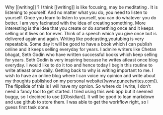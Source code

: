 Why [[writing]] ?
I think [[writing]] is like focusing, may be meditating . It is listening to yourself. And no matter what you do, you need to listen to yourself. Once you learn to listen to yourself, you can do whatever you do better.
I am very facinated with the idea of creating something. More interesting is the idea that you create  or do something once and it keeps selling or it lives on for ever. Think of a speech which you give once but is delivered again and again. Writing like podcasting,youtubing is very repeatable. Some day it will be good to have a book which I can publish online and it keeps selling everyday for years. I admire writers like Chetan bhagat, Seth Godin who have written successful books which keep selling for years. Seth Godin is very inspiring because he writes atleast once blog everyday. I would like to do it too and hence today I begin this routine to write atleast once daily. Getting back to why is writing important to me. I wish to have an online blog where I can voice my opinion and write about my thoughts published on my personal website([www.puneetwrites.com]). The flipslide of this is I will have my opnion.
So where do I write, I don't need a fancy tool to get started. I tried using this web app but it seemed buggy, so I decided to use [[Obsidian]]. It will be good to lean markdown and use github to store them.
I was able to get the workflow right, so I guess first task done.
